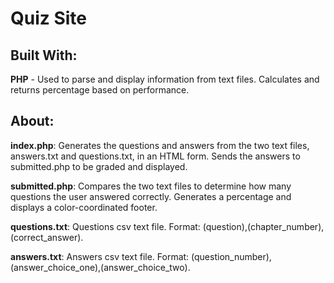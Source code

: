 # Quiz Site

## Built With:
**PHP** - Used to parse and display information from text files. Calculates and returns percentage based on performance.

## About:

**index.php**: Generates the questions and answers from the two text files, answers.txt and questions.txt, in an HTML form. Sends the answers to submitted.php to be graded and displayed.

**submitted.php**: Compares the two text files to determine how many questions the user answered correctly. Generates a percentage and displays a color-coordinated footer.

**questions.txt**: Questions csv text file. Format: (question),(chapter_number),(correct_answer).

**answers.txt**: Answers csv text file. Format: (question_number),(answer_choice_one),(answer_choice_two).
